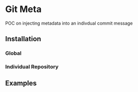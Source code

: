 # Git Meta

POC on injecting metadata into an indivdual commit message

## Installation

### Global

### Individual Repository

## Examples

